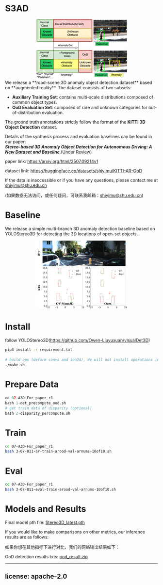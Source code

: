 # S3AD
<center>
<img src="figs/figures-f1-OOD-define.png" alt="Logo" width="300"/>
</center>
We release a **road-scene 3D anomaly object detection dataset** based on **augmented reality**.  
The dataset consists of two subsets:

- **Auxiliary Training Set**: contains multi-scale distributions composed of common object types.
- **OoD Evaluation Set**: composed of rare and unknown categories for out-of-distribution evaluation.

The ground truth annotations strictly follow the format of the **KITTI 3D Object Detection** dataset.

Details of the synthesis process and evaluation baselines can be found in our paper:  
**_Stereo-based 3D Anomaly Object Detection for Autonomous Driving: A New Dataset and Baseline_**.(Under Review)

paper link: https://arxiv.org/html/2507.09214v1 

dataset link: https://huggingface.co/datasets/shiyimu/KITTI-AR-OoD

If the data is inaccessible or if you have any questions, please contact me at shiyimu@shu.edu.cn

(如果数据无法访问，或任何疑问，可联系我邮箱：shiyimu@shu.edu.cn)

# Baseline
We release a simple multi-branch 3D anomaly detection baseline based on YOLOStereo3D for detecting the 3D locations of open-set objects.
<center>
<img src="figs/figures-result_r13D.png" alt="Logo" width="300"/>
</center>

# Install 

follow YOLOStereo3D(https://github.com/Owen-Liuyuxuan/visualDet3D)
```bash
pip3 install -r requirement.txt

# build ops (deform convs and iou3d), We will not install operations into the system environment
./make.sh
```

# Prepare Data 
```python
cd 07-A3D-For_paper_r1 
bash 1-det_precompute_ood.sh
# get train data of disparity (optional)
bash 2-disparity_percompute.sh
```
# Train
```bash
cd 07-A3D-For_paper_r1 
bash 3-07-811-ar-train-arood-val-arnums-10of10.sh
```
# Eval 
```bash
cd 07-A3D-For_paper_r1 
bash 3-07-811-eval-train-arood-val-arnums-10of10.sh
```

# Models and Results


Final model pth file: [Stereo3D_latest.pth](https://drive.google.com/file/d/11uyOnzvjhsy0nB2NfdC-Q51kADNV1S6-/view?usp=drive_link)



If you would like to make comparisons on other metrics, our inference results are as follows:

如果你想在其他指标下进行对比，我们的网络输出结果如下：

OoD detection results txts: [ood_result.zip](https://drive.google.com/file/d/1ty_yqcFF7oE7erAhWtrEIp6IMB2ZOlYB/view?usp=drive_link)


---
license: apache-2.0
---




